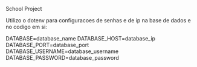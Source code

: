 School Project

Utilizo o dotenv para configuracoes de senhas e de ip na base de dados e no codigo em si:

DATABASE=database_name
DATABASE_HOST=database_ip
DATABASE_PORT=database_port
DATABASE_USERNAME=database_username
DATABASE_PASSWORD=database_password
